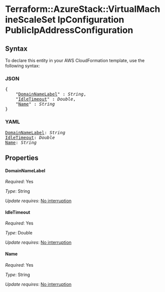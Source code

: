 # Terraform::AzureStack::VirtualMachineScaleSet IpConfiguration PublicIpAddressConfiguration

## Syntax

To declare this entity in your AWS CloudFormation template, use the following syntax:

### JSON

<pre>
{
    "<a href="#domainnamelabel" title="DomainNameLabel">DomainNameLabel</a>" : <i>String</i>,
    "<a href="#idletimeout" title="IdleTimeout">IdleTimeout</a>" : <i>Double</i>,
    "<a href="#name" title="Name">Name</a>" : <i>String</i>
}
</pre>

### YAML

<pre>
<a href="#domainnamelabel" title="DomainNameLabel">DomainNameLabel</a>: <i>String</i>
<a href="#idletimeout" title="IdleTimeout">IdleTimeout</a>: <i>Double</i>
<a href="#name" title="Name">Name</a>: <i>String</i>
</pre>

## Properties

#### DomainNameLabel

_Required_: Yes

_Type_: String

_Update requires_: [No interruption](https://docs.aws.amazon.com/AWSCloudFormation/latest/UserGuide/using-cfn-updating-stacks-update-behaviors.html#update-no-interrupt)

#### IdleTimeout

_Required_: Yes

_Type_: Double

_Update requires_: [No interruption](https://docs.aws.amazon.com/AWSCloudFormation/latest/UserGuide/using-cfn-updating-stacks-update-behaviors.html#update-no-interrupt)

#### Name

_Required_: Yes

_Type_: String

_Update requires_: [No interruption](https://docs.aws.amazon.com/AWSCloudFormation/latest/UserGuide/using-cfn-updating-stacks-update-behaviors.html#update-no-interrupt)

